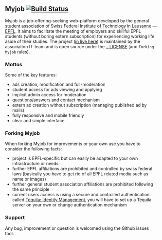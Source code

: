 ## Myjob [![Build Status](https://magnum.travis-ci.com/zifeo/Myjob.svg?token=syrFYEvQ7fayrUQ7Q6nh&branch=deploy)](https://magnum.travis-ci.com/zifeo/Myjob)

Myjob is a job-offering-seeking web-platform developed by the general student association of [Swiss Federal Institute of Technology in Lausanne — EPFL](http://www.epfl.ch/index.en.html). It aims to facilitate the meeting of employers and skillful EPFL students (without boring extern subscription) for experiencing working life aside of their studies. The project ([in live here](http://myjob.epfl.ch)) is maintained by the association IT-team and is open source under the [.. LICENSE](./LICENSE) (and `Forking Myjob` rules).

### Mottos

Some of the key features:

- ads creation, modification and full-moderation
- student access for ads viewing and applying
- implicit admin access for moderation
- questions/answers and contact mechanism
- extern ad creation without subscription (managing published ad by mails)
- fully responsive and mobile friendly
- clear and simple interface

### Forking Myjob

When forking Myjob for improvements or your own use you have to consider the following facts:

- project is EPFL-specific but can easily be adapted to your own infrastructure or needs
- further EPFL affiliations are prohibited and controlled by swiss federal laws (basically you have to get rid of all EPFL related media such as name or images)
- further general student association affiliations are prohibited following the same principle
- current users access is using a secure and controlled authentication called [Tequila: Identity Management](https://tequila.epfl.ch), you will have to set up a Tequila server on your own or change authentication mechanism

### Support

Any bug, improvement or question is welcomed using the Github issues tool.